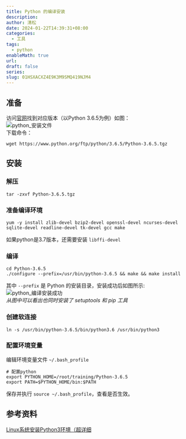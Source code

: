 ```yaml
---
title: Python 的编译安装
description: 
author: 清松
date: 2024-01-22T14:39:31+08:00
categories:
  - 工具
tags:
  - python
enableMath: true
url: 
draft: false
series: 
slug: 01HSXACXZ4E9K3M9SMQ419NJM4
---
```

## 准备
访问[官网](https://www.python.org/downloads/source/)找到对应版本（以Python 3.6.5为例）如图：  
![python_安装文件](https://raw.githubusercontent.com/coderqs/wiki_img/master/%E8%AE%A1%E7%AE%97%E6%9C%BA%E8%AF%AD%E8%A8%80/%E7%A8%8B%E5%BA%8F%E8%AF%AD%E8%A8%80/python/python_%E5%AE%89%E8%A3%85%E6%96%87%E4%BB%B6.png)  
下载命令：
```
wget https://www.python.org/ftp/python/3.6.5/Python-3.6.5.tgz
```

## 安装
### 解压
```
tar -zxvf Python-3.6.5.tgz
```

### 准备编译环境
```
yum -y install zlib-devel bzip2-devel openssl-devel ncurses-devel sqlite-devel readline-devel tk-devel gcc make
```

如果python是3.7版本，还需要安装 `libffi-devel`  

### 编译
```
cd Python-3.6.5
./configure --prefix=/usr/bin/python-3.6.5 && make && make install
```

其中 `--prefix` 是 Python 的安装目录，安装成功后如图所示:  
![python_编译安装成功](https://raw.githubusercontent.com/coderqs/wiki_img/master/%E8%AE%A1%E7%AE%97%E6%9C%BA%E8%AF%AD%E8%A8%80/%E7%A8%8B%E5%BA%8F%E8%AF%AD%E8%A8%80/python/python_%E7%BC%96%E8%AF%91%E5%AE%89%E8%A3%85%E6%88%90%E5%8A%9F.png)  
*从图中可以看出也同时安装了 setuptools 和 pip 工具*

### 创建软连接
```
ln -s /usr/bin/python-3.6.5/bin/python3.6 /usr/bin/python3
```

### 配置环境变量
编辑环境变量文件 `~/.bash_profile`  
```
# 配置python
export PYTHON_HOME=/root/training/Python-3.6.5
export PATH=$PYTHON_HOME/bin:$PATH
```
保存并执行 `source ~/.bash_profile`，查看是否生效。  

## 参考资料
[Linux系统安装Python3环境（超详细](https://blog.csdn.net/L_15156024189/article/details/84831045)  
